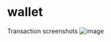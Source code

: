 # wallet

Transaction screenshots
![image](https://user-images.githubusercontent.com/71105939/111081496-fc43bf00-84d9-11eb-9074-dafa2ba35cae.png)

